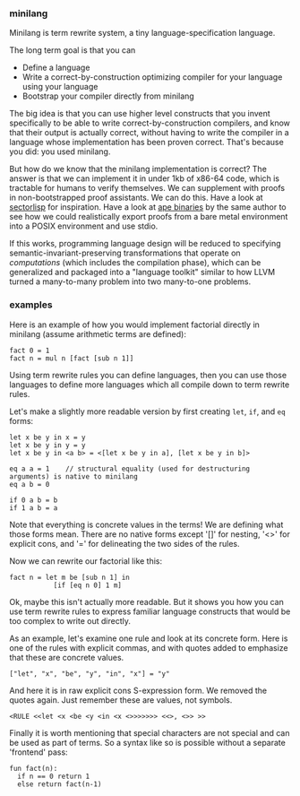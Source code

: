 ### minilang

Minilang is term rewrite system, a tiny language-specification language.

The long term goal is that you can
- Define a language
- Write a correct-by-construction optimizing compiler for your language using your language
- Bootstrap your compiler directly from minilang

The big idea is that you can use higher level constructs that you invent specifically to be able
to write correct-by-construction compilers, and know that their output is actually correct,
without having to write the compiler in a language whose implementation has been proven correct.
That's because you did: you used minilang.

But how do we know that the minilang implementation is
correct? The answer is that we can implement it in under 1kb of x86-64 code, which is tractable
for humans to verify themselves. We can supplement with proofs in non-bootstrapped proof assistants.
We can do this. Have a look at [sectorlisp](https://github.com/jart/sectorlisp) for inspiration.
Have a look at [ape binaries](http://justine.lol/ape.html) by the same author to see how we could
realistically export proofs from a bare metal environment into a POSIX environment and use stdio.

If this works, programming language design will be reduced to specifying semantic-invariant-preserving
transformations that operate on *computations* (which includes the compilation phase), which can be generalized and
packaged into a "language toolkit" similar to how LLVM turned a many-to-many problem into two many-to-one problems.

### examples

Here is an example of how you would implement factorial directly in minilang (assume arithmetic terms are defined):

```
fact 0 = 1
fact n = mul n [fact [sub n 1]]
```

Using term rewrite rules you can define languages, then you can use those languages to define more languages
which all compile down to term rewrite rules.

Let's make a slightly more readable version by first creating `let`, `if`, and `eq` forms:

```
let x be y in x = y
let x be y in y = y
let x be y in <a b> = <[let x be y in a], [let x be y in b]>

eq a a = 1    // structural equality (used for destructuring arguments) is native to minilang
eq a b = 0

if 0 a b = b
if 1 a b = a
```

Note that everything is concrete values in the terms! We are defining what those forms mean.
There are no native forms except '[]' for nesting, '<>' for explicit cons, and '=' for delineating the two sides of the rules.

Now we can rewrite our factorial like this:

```
fact n = let m be [sub n 1] in
           [if [eq n 0] 1 m]
```

Ok, maybe this isn't actually more readable. But it shows you how you can use term rewrite rules to express familiar
language constructs that would be too complex to write out directly.

As an example, let's examine one rule and look at its concrete form.
Here is one of the rules with explicit commas, and with quotes added to emphasize that these are concrete values.

```
["let", "x", "be", "y", "in", "x"] = "y"
```

And here it is in raw explicit cons S-expression form. We removed the quotes again. Just remember these are values, not symbols.

```
<RULE <<let <x <be <y <in <x <>>>>>>> <<>, <>> >>
```

Finally it is worth mentioning that special characters are not special and can be used as part of terms.
So a syntax like so is possible without a separate 'frontend' pass:

```
fun fact(n):
  if n == 0 return 1
  else return fact(n-1)
```
